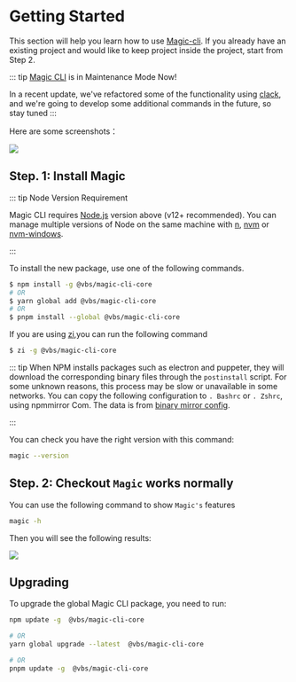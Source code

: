 # Getting Started

This section will help you learn how to use [Magic-cli](https://github.com/vbs-plus/magic-cli). If you already have an existing project and would like to keep project inside the project, start from Step 2.

::: tip
[Magic CLI](https://github.com/vbs-plus/magic-cli) is in Maintenance Mode Now!

In a recent update, we've refactored some of the functionality using [clack](https://github.com/natemoo-re/clack), and we're going to develop some additional commands in the future, so stay tuned
:::

Here are some screenshots：

![](https://jsd.cdn.zzko.cn/gh/yzh990918/static@master/Kapture-2023-03-04-at-14.q6m1ppb4psg.gif)


##  Step. 1: Install Magic

::: tip Node Version Requirement

Magic CLI requires [Node.js](https://nodejs.org/) version above (v12+ recommended). You can manage multiple versions of Node on the same machine with [n](https://github.com/tj/n), [nvm](https://github.com/creationix/nvm) or [nvm-windows](https://github.com/coreybutler/nvm-windows).

:::

To install the new package, use one of the following commands.

``` sh
$ npm install -g @vbs/magic-cli-core
# OR
$ yarn global add @vbs/magic-cli-core
# OR
$ pnpm install --global @vbs/magic-cli-core
```

If you are using [zi](https://www.npmjs.com/package/za-zi),you can run the following command

```sh
$ zi -g @vbs/magic-cli-core
```

::: tip
When NPM installs packages such as electron and puppeter, they will download the corresponding binary files through the `postinstall` script. For some unknown reasons, this process may be slow or unavailable in some networks. You can copy the following configuration to `. Bashrc` or `. Zshrc`, using npmmirror Com. The data is from [binary mirror config](https://github.com/cnpm/binary-mirror-config).

:::

You can check you have the right version with this command:

```sh
magic --version
```

##  Step. 2: Checkout `Magic` works normally

You can use the following command to show `Magic's` features 

```sh
magic -h
```
Then you will see the following results:

![](https://cdn.staticaly.com/gh/yzh990918/static@master/20230305/image.1wagrnedzekg.webp)
## Upgrading

To upgrade the global Magic CLI package, you need to run:

```sh
npm update -g  @vbs/magic-cli-core

# OR
yarn global upgrade --latest  @vbs/magic-cli-core

# OR
pnpm update -g  @vbs/magic-cli-core
```

